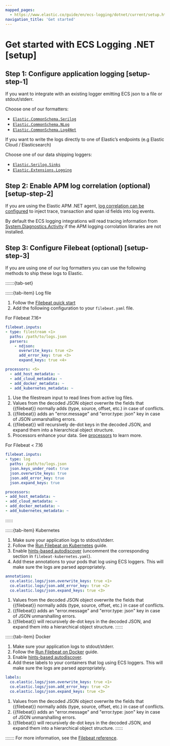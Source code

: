 ```yaml
---
mapped_pages:
  - https://www.elastic.co/guide/en/ecs-logging/dotnet/current/setup.html
navigation_title: 'Get started'
---
```


# Get started with ECS Logging .NET [setup]


## Step 1: Configure application logging [setup-step-1]

If you want to integrate with an existing logger emitting ECS json to a file or stdout/stderr.

Choose one of our formatters:

* [`Elastic.CommonSchema.Serilog`](/reference/serilog-formatter.md)
* [`Elastic.CommonSchema.NLog`](/reference/nlog-formatter.md)
* [`Elastic.CommonSchema.Log4Net`](/reference/log4net-formatter.md)

If you want to write the logs directly to one of Elastic’s endpoints (e.g Elastic Cloud / Elasticsearch)

Choose one of our data shipping loggers:

* [`Elastic.Serilog.Sinks`](/reference/serilog-data-shipper.md)
* [`Elastic.Extensions.Logging`](/reference/extensions-logging-data-shipper.md)


## Step 2: Enable APM log correlation (optional) [setup-step-2]

If you are using the Elastic APM .NET agent, [log correlation can be configured](apm-agent-dotnet://docs/reference/logs.md) to inject trace, transaction and span id fields into log events.

By default the ECS logging integrations will read tracing information from [System.Diagnostics.Activity](https://learn.microsoft.com/en-us/dotnet/api/system.diagnostics.activity?view=net-7.0) if the APM logging corrolation libraries are not installed.


## Step 3: Configure Filebeat (optional) [setup-step-3]

If you are using one of our log formatters you can use the following methods to ship these logs to Elastic.

:::::::{tab-set}

::::::{tab-item} Log file
1. Follow the [Filebeat quick start](beats://docs/reference/filebeat/filebeat-installation-configuration.md)
2. Add the following configuration to your `filebeat.yaml` file.

For Filebeat 7.16+

```yaml
filebeat.inputs:
- type: filestream <1>
  paths: /path/to/logs.json
  parsers:
    - ndjson:
      overwrite_keys: true <2>
      add_error_key: true <3>
      expand_keys: true <4>

processors: <5>
  - add_host_metadata: ~
  - add_cloud_metadata: ~
  - add_docker_metadata: ~
  - add_kubernetes_metadata: ~
```

1. Use the filestream input to read lines from active log files.
2. Values from the decoded JSON object overwrite the fields that {{filebeat}} normally adds (type, source, offset, etc.) in case of conflicts.
3. {{filebeat}} adds an "error.message" and "error.type: json" key in case of JSON unmarshalling errors.
4. {{filebeat}} will recursively de-dot keys in the decoded JSON, and expand them into a hierarchical object structure.
5. Processors enhance your data. See [processors](beats://docs/reference/filebeat/filtering-enhancing-data.md) to learn more.


For Filebeat < 7.16

```yaml
filebeat.inputs:
- type: log
  paths: /path/to/logs.json
  json.keys_under_root: true
  json.overwrite_keys: true
  json.add_error_key: true
  json.expand_keys: true

processors:
- add_host_metadata: ~
- add_cloud_metadata: ~
- add_docker_metadata: ~
- add_kubernetes_metadata: ~
```
::::::

::::::{tab-item} Kubernetes
1. Make sure your application logs to stdout/stderr.
2. Follow the [Run Filebeat on Kubernetes](beats://docs/reference/filebeat/running-on-kubernetes.md) guide.
3. Enable [hints-based autodiscover](beats://docs/reference/filebeat/configuration-autodiscover-hints.md) (uncomment the corresponding section in `filebeat-kubernetes.yaml`).
4. Add these annotations to your pods that log using ECS loggers. This will make sure the logs are parsed appropriately.

```yaml
annotations:
  co.elastic.logs/json.overwrite_keys: true <1>
  co.elastic.logs/json.add_error_key: true <2>
  co.elastic.logs/json.expand_keys: true <3>
```

1. Values from the decoded JSON object overwrite the fields that {{filebeat}} normally adds (type, source, offset, etc.) in case of conflicts.
2. {{filebeat}} adds an "error.message" and "error.type: json" key in case of JSON unmarshalling errors.
3. {{filebeat}} will recursively de-dot keys in the decoded JSON, and expand them into a hierarchical object structure.
::::::

::::::{tab-item} Docker
1. Make sure your application logs to stdout/stderr.
2. Follow the [Run Filebeat on Docker](beats://docs/reference/filebeat/running-on-docker.md) guide.
3. Enable [hints-based autodiscover](beats://docs/reference/filebeat/configuration-autodiscover-hints.md).
4. Add these labels to your containers that log using ECS loggers. This will make sure the logs are parsed appropriately.

```yaml
labels:
  co.elastic.logs/json.overwrite_keys: true <1>
  co.elastic.logs/json.add_error_key: true <2>
  co.elastic.logs/json.expand_keys: true <3>
```

1. Values from the decoded JSON object overwrite the fields that {{filebeat}} normally adds (type, source, offset, etc.) in case of conflicts.
2. {{filebeat}} adds an "error.message" and "error.type: json" key in case of JSON unmarshalling errors.
3. {{filebeat}} will recursively de-dot keys in the decoded JSON, and expand them into a hierarchical object structure.
::::::

:::::::
For more information, see the [Filebeat reference](beats://docs/reference/filebeat/configuring-howto-filebeat.md).

